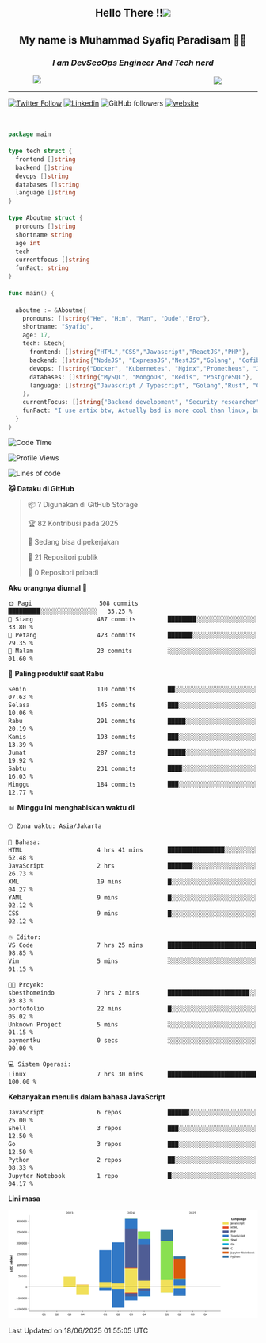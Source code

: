 <h2 align="center">

Hello There !!<img src="https://media.giphy.com/media/12oufCB0MyZ1Go/giphy.gif" width="50"></h2>

<h2 align="center">My name is Muhammad Syafiq Paradisam 👋👋</h2>

<h3 align="center"><em>I am DevSecOps Engineer And Tech nerd
</em></h3>

<img align="left" style="margin-left: 50px" src="https://static.zerochan.net/Alina.Clover.1024.4345060.webp" width="315"/>

<img align="center" style="margin-left: 50px" src="https://i.pinimg.com/736x/69/82/aa/6982aafd816ea48f48d0639c7797915c.jpg" width=250/>

<hr/>

[![Twitter Follow](https://img.shields.io/twitter/follow/misteranmol?label=Follow)](https://x.com/FikkzOutfit)
[![Linkedin](https://img.shields.io/badge/-syafiq-blue?style=square&logo=Linkedin&logoColor=white&link=https://www.linkedin.com/in/syafiq-paradisam/)](https://id.linkedin.com/in/syafiq-paradisam-b72749258)
![GitHub followers](https://img.shields.io/github/followers/syafiqparadisam?label=Follower&style=social)
[![website](https://img.shields.io/badge/Website-46a2f1.svg?&style=flat-square&logo=Google-Chrome&logoColor=white&link=https://anmolsingh.me/)](https://syafiq-paradisam.my.id)

<br/>

```go
package main

type tech struct {
  frontend []string
  backend []string
  devops []string
  databases []string
  language []string
}

type Aboutme struct {
  pronouns []string
  shortname string
  age int
  tech
  currentfocus []string
  funFact: string
}

func main() {

  aboutme := &Aboutme{
    pronouns: []string{"He", "Him", "Man", "Dude","Bro"},
    shortname: "Syafiq",
    age: 17,
    tech: &tech{
      frontend: []string{"HTML","CSS","Javascript","ReactJS","PHP"},
      backend: []string{"NodeJS", "ExpressJS","NestJS","Golang", "Gofiber", "Actixweb", "PHP", "Laravel", "Flask"},
      devops: []string{"Docker", "Kubernetes", "Nginx","Prometheus", "Jaeger", "Grafana", "Linux", "CI / CD"},
      databases: []string{"MySQL", "MongoDB", "Redis", "PostgreSQL"},
      language: []string{"Javascript / Typescript", "Golang","Rust", "C", "PHP","C++"}
    },
    currentFocus: []string{"Backend development", "Security researcher", "Blue team security","DevSecOps engineer"},
    funFact: "I use artix btw, Actually bsd is more cool than linux, but i can't use it because software issue, I am weaboo but not too much"
  }
}

```

<!--START_SECTION:waka-->
![Code Time](http://img.shields.io/badge/Code%20Time-356%20hrs%2046%20mins-blue)

![Profile Views](http://img.shields.io/badge/Profil%20dilihat-3-blue)

![Lines of code](https://img.shields.io/badge/Sejak%20Hello%20World%20aku%20telah%20menulis-1.4%20million%20baris%20kode-blue)

**🐱 Dataku di GitHub** 

> 📦 ? Digunakan di GitHub Storage 
 > 
> 🏆 82 Kontribusi pada 2025
 > 
> 💼 Sedang bisa dipekerjakan
 > 
> 📜 21 Repositori publik 
 > 
> 🔑 0 Repositori pribadi 
 > 
**Aku orangnya diurnal 🐤** 

```text
🌞 Pagi                   508 commits         █████████░░░░░░░░░░░░░░░░   35.25 % 
🌆 Siang                  487 commits         ████████░░░░░░░░░░░░░░░░░   33.80 % 
🌃 Petang                 423 commits         ███████░░░░░░░░░░░░░░░░░░   29.35 % 
🌙 Malam                  23 commits          ░░░░░░░░░░░░░░░░░░░░░░░░░   01.60 % 
```
📅 **Paling produktif saat Rabu** 

```text
Senin                    110 commits         ██░░░░░░░░░░░░░░░░░░░░░░░   07.63 % 
Selasa                   145 commits         ███░░░░░░░░░░░░░░░░░░░░░░   10.06 % 
Rabu                     291 commits         █████░░░░░░░░░░░░░░░░░░░░   20.19 % 
Kamis                    193 commits         ███░░░░░░░░░░░░░░░░░░░░░░   13.39 % 
Jumat                    287 commits         █████░░░░░░░░░░░░░░░░░░░░   19.92 % 
Sabtu                    231 commits         ████░░░░░░░░░░░░░░░░░░░░░   16.03 % 
Minggu                   184 commits         ███░░░░░░░░░░░░░░░░░░░░░░   12.77 % 
```


📊 **Minggu ini menghabiskan waktu di** 

```text
🕑︎ Zona waktu: Asia/Jakarta

💬 Bahasa: 
HTML                     4 hrs 41 mins       ████████████████░░░░░░░░░   62.48 % 
JavaScript               2 hrs               ███████░░░░░░░░░░░░░░░░░░   26.73 % 
XML                      19 mins             █░░░░░░░░░░░░░░░░░░░░░░░░   04.27 % 
YAML                     9 mins              █░░░░░░░░░░░░░░░░░░░░░░░░   02.12 % 
CSS                      9 mins              █░░░░░░░░░░░░░░░░░░░░░░░░   02.12 % 

🔥 Editor: 
VS Code                  7 hrs 25 mins       █████████████████████████   98.85 % 
Vim                      5 mins              ░░░░░░░░░░░░░░░░░░░░░░░░░   01.15 % 

🐱‍💻 Proyek: 
sbesthomeindo            7 hrs 2 mins        ███████████████████████░░   93.83 % 
portofolio               22 mins             █░░░░░░░░░░░░░░░░░░░░░░░░   05.02 % 
Unknown Project          5 mins              ░░░░░░░░░░░░░░░░░░░░░░░░░   01.15 % 
paymentku                0 secs              ░░░░░░░░░░░░░░░░░░░░░░░░░   00.00 % 

💻 Sistem Operasi: 
Linux                    7 hrs 30 mins       █████████████████████████   100.00 % 
```

**Kebanyakan menulis dalam bahasa JavaScript** 

```text
JavaScript               6 repos             ██████░░░░░░░░░░░░░░░░░░░   25.00 % 
Shell                    3 repos             ███░░░░░░░░░░░░░░░░░░░░░░   12.50 % 
Go                       3 repos             ███░░░░░░░░░░░░░░░░░░░░░░   12.50 % 
Python                   2 repos             ██░░░░░░░░░░░░░░░░░░░░░░░   08.33 % 
Jupyter Notebook         1 repo              █░░░░░░░░░░░░░░░░░░░░░░░░   04.17 % 
```



**Lini masa**

![Lines of Code chart](https://raw.githubusercontent.com/syafiqparadisam/syafiqparadisam/master/assets/bar_graph.png)


 Last Updated on 18/06/2025 01:55:05 UTC
<!--END_SECTION:waka-->
